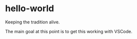 # hello-world
Keeping the tradition alive.

The main goal at this point is to get this working with VSCode.